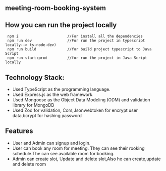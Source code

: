 ## meeting-room-booking-system

## How you can run the project locally

```tsx
 npm i                      //For install all the dependencies
 npm run dev                //For run the project in typescript locally--> ts-node-dev)
 npm run build              //for build project typescript to Java Script
 npm run start:prod         //for run the project in Java Script locally
```

## Technology Stack:

- Used TypeScript as the programming language.
- Used Express.js as the web framework.
- Used Mongoose as the Object Data Modeling (ODM) and validation library for MongoDB
- Used Zod for validation, Cors,Jsonwebtoken for encrypt user data,bcrypt for hashing password

## Features

- User and Admin can signup and login.
- User can book any room for meeting. They can see their rooking schedule.The can see available room for booking.
- Admin can create slot, Update and delete slot,Also he can create,update and delete room



